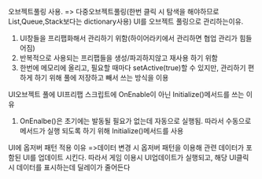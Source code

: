 오브젝트풀링 사용. => 다중오브젝트풀링(한번 클릭 시 탐색을 해야하므로 List,Queue,Stack보다는 dictionary사용)
UI를 오브젝트 풀링으로 관리하는이유.
1. UI창들을 프리팹화해서 관리하기 위함(하이어라키에서 관리하면 협업 관리가 힘들어짐)
2. 반복적으로 사용되는 프리팹들을 생성/파괴하지않고 재사용 하기 위함
3. 한번에 메모리에 올리고, 필요할 때마다 setActive(true)할 수 있지만, 관리하기 편하게 하기 위해 풀에 저장하고 빼서 쓰는 방식을 이용

UI오브젝트 풀에 UI프리팹 스크립트에 OnEnable이 아닌 Initialize()메서드를 쓰는 이유
1. OnEnalbe()은 초기에는 발동될 필요가 없는데 자동으로 실행됨. 따라서 수동으로 메서드가 실행 되도록 하기 위해 Initialize()메서드를 사용


UI에 옵저버 패턴 적용 이유 
=>데이터 변경 시 옵저버 패턴을 이용해 관련 데이터가 포함된 UI를 업데이트 시킨다. 따라서 게임 이용시 UI업데이트가 실행되고, 해당 UI클릭 시 데이터를 표시하는데 딜레이가 줄어든다
